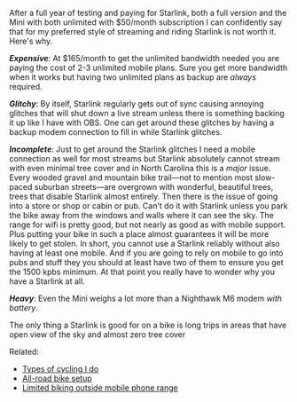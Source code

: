 After a full year of testing and paying for Starlink, both a full version and the Mini with both unlimited with $50/month subscription I can confidently say that for my preferred style of streaming and riding Starlink is not worth it. Here's why.

***Expensive***:  At $165/month to get the unlimited bandwidth needed you are paying the cost of 2-3 unlimited mobile plans. Sure you get more bandwidth when it works but having two unlimited plans as backup are _always_ required.

***Glitchy***: By itself, Starlink regularly gets out of sync causing annoying glitches that will shut down a live stream unless there is something backing it up like I have with OBS. One can get around these glitches by having a backup modem connection to fill in while Starlink glitches.

***Incomplete***: Just to get around the Starlink glitches I need a mobile connection as well for most streams but Starlink absolutely cannot stream with even minimal tree cover and in North Carolina this is a *major* issue. Every wooded gravel and mountain bike trail—not to mention most slow-paced suburban streets—are overgrown with wonderful, beautiful trees, trees that disable Starlink almost entirely. Then there is the issue of going into a store or shop or cabin or pub. Can't do it with Starlink unless you park the bike away from the windows and walls where it can see the sky. The range for wifi is pretty good, but not nearly as good as with mobile support. Plus putting your bike in such a place almost guarantees it will be more likely to get stolen. In short, you cannot use a Starlink reliably without also having at least one mobile. And if you are going to rely on mobile to go into pubs and stuff they you should at least have two of them to ensure you get the 1500 kpbs minimum. At that point you really have to wonder why you have a Starlink at all.

***Heavy***: Even the Mini weighs a lot more than a Nighthawk M6 modem *with battery*.

The only thing a Starlink is good for on a bike is long trips in areas that have open view of the sky and almost zero tree cover

Related:

* [Types of cycling I do](Types%20of%20cycling%20I%20do.md)
* [All-road bike setup](All-road%20bike%20setup.md)
* [Limited biking outside mobile phone range](Limited%20biking%20outside%20mobile%20phone%20range.md)